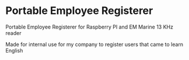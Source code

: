 # Portable Employee Registerer
Portable Employee Registerer for Raspberry PI and EM Marine 13 KHz reader

Made for internal use for my company to register users that came to learn English
